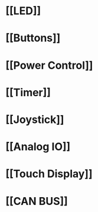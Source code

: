
# [[LED]]

# [[Buttons]]

# [[Power Control]]

# [[Timer]] 

# [[Joystick]]

# [[Analog IO]]

# [[Touch Display]]

# [[CAN BUS]]

